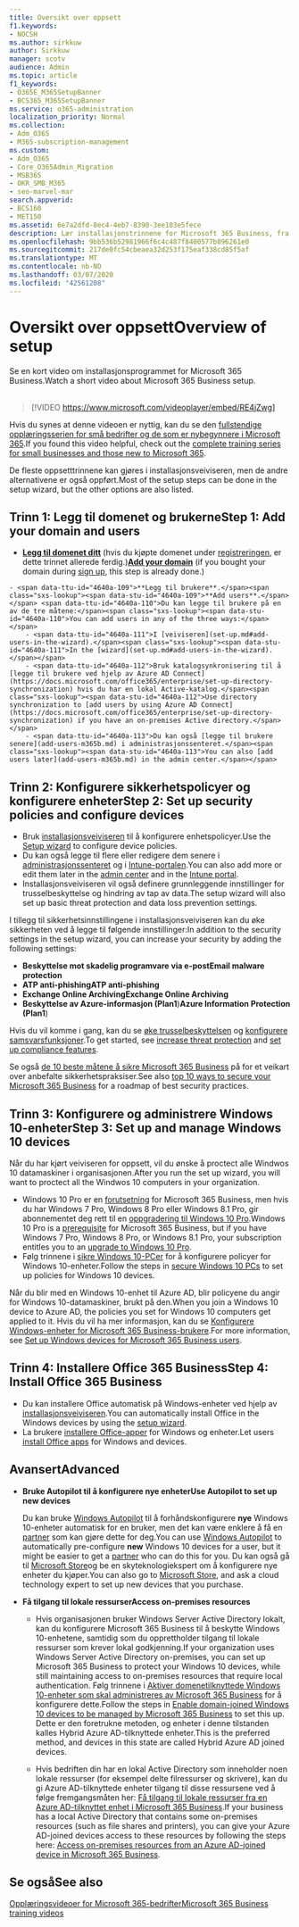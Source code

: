 ```yaml
---
title: Oversikt over oppsett
f1.keywords:
- NOCSH
ms.author: sirkkuw
author: Sirkkuw
manager: scotv
audience: Admin
ms.topic: article
f1_keywords:
- O365E_M365SetupBanner
- BCS365_M365SetupBanner
ms.service: o365-administration
localization_priority: Normal
ms.collection:
- Adm_O365
- M365-subscription-management
ms.custom:
- Adm_O365
- Core_O365Admin_Migration
- MSB365
- OKR_SMB_M365
- seo-marvel-mar
search.appverid:
- BCS160
- MET150
ms.assetid: 6e7a2dfd-8ec4-4eb7-8390-3ee103e5fece
description: Lær installasjonstrinnene for Microsoft 365 Business, fra å abonnere, legge til et domene og brukere, til å konfigurere sikkerhetspolicyer og mer.
ms.openlocfilehash: 9bb536b52981966f6c4c487f8400577b896261e0
ms.sourcegitcommit: 217de0fc54cbeaea32d253f175eaf338cd85f5af
ms.translationtype: MT
ms.contentlocale: nb-NO
ms.lasthandoff: 03/07/2020
ms.locfileid: "42561208"
---
```

# <a name="overview-of-setup"></a><span data-ttu-id="4640a-103">Oversikt over oppsett</span><span class="sxs-lookup"><span data-stu-id="4640a-103">Overview of setup</span></span>

<span data-ttu-id="4640a-104">Se en kort video om installasjonsprogrammet for Microsoft 365 Business.</span><span class="sxs-lookup"><span data-stu-id="4640a-104">Watch a short video about Microsoft 365 Business setup.</span></span><br><br>

> [!VIDEO https://www.microsoft.com/videoplayer/embed/RE4jZwg] 

<span data-ttu-id="4640a-105">Hvis du synes at denne videoen er nyttig, kan du se den [fullstendige opplæringsserien for små bedrifter og de som er nybegynnere i Microsoft 365](https://support.office.com/article/6ab4bbcd-79cf-4000-a0bd-d42ce4d12816).</span><span class="sxs-lookup"><span data-stu-id="4640a-105">If you found this video helpful, check out the [complete training series for small businesses and those new to Microsoft 365](https://support.office.com/article/6ab4bbcd-79cf-4000-a0bd-d42ce4d12816).</span></span>

<span data-ttu-id="4640a-106">De fleste oppsetttrinnene kan gjøres i installasjonsveiviseren, men de andre alternativene er også oppført.</span><span class="sxs-lookup"><span data-stu-id="4640a-106">Most of the setup steps can be done in the setup wizard, but the other options are also listed.</span></span>

## <a name="step-1-add-your-domain-and-users"></a><span data-ttu-id="4640a-107">Trinn 1: Legg til domenet og brukerne</span><span class="sxs-lookup"><span data-stu-id="4640a-107">Step 1: Add your domain and users</span></span>

   - <span data-ttu-id="4640a-108">**[Legg til domenet ditt](set-up.md#add-your-domain-to-personalize-sign-in)** (hvis du kjøpte domenet under [registreringen](sign-up.md), er dette trinnet allerede ferdig.)</span><span class="sxs-lookup"><span data-stu-id="4640a-108">**[Add your domain](set-up.md#add-your-domain-to-personalize-sign-in)** (if you bought your domain during [sign up](sign-up.md), this step is already done.)</span></span>

    - <span data-ttu-id="4640a-109">**Legg til brukere**.</span><span class="sxs-lookup"><span data-stu-id="4640a-109">**Add users**.</span></span> <span data-ttu-id="4640a-110">Du kan legge til brukere på en av de tre måtene:</span><span class="sxs-lookup"><span data-stu-id="4640a-110">You can add users in any of the three ways:</span></span>
        - <span data-ttu-id="4640a-111">I [veiviseren](set-up.md#add-users-in-the-wizard).</span><span class="sxs-lookup"><span data-stu-id="4640a-111">In the [wizard](set-up.md#add-users-in-the-wizard).</span></span>
        - <span data-ttu-id="4640a-112">Bruk katalogsynkronisering til å [legge til brukere ved hjelp av Azure AD Connect](https://docs.microsoft.com/office365/enterprise/set-up-directory-synchronization) hvis du har en lokal Active-katalog.</span><span class="sxs-lookup"><span data-stu-id="4640a-112">Use directory synchronization to [add users by using Azure AD Connect](https://docs.microsoft.com/office365/enterprise/set-up-directory-synchronization) if you have an on-premises Active directory.</span></span>
        - <span data-ttu-id="4640a-113">Du kan også [legge til brukere senere](add-users-m365b.md) i administrasjonssenteret.</span><span class="sxs-lookup"><span data-stu-id="4640a-113">You can also [add users later](add-users-m365b.md) in the admin center.</span></span>
## <a name="step-2-set-up-security-policies-and-configure-devices"></a><span data-ttu-id="4640a-114">Trinn 2: Konfigurere sikkerhetspolicyer og konfigurere enheter</span><span class="sxs-lookup"><span data-stu-id="4640a-114">Step 2: Set up security policies and configure devices</span></span> 

  - <span data-ttu-id="4640a-115">Bruk [installasjonsveiviseren](set-up.md#protect-your-organization) til å konfigurere enhetspolicyer.</span><span class="sxs-lookup"><span data-stu-id="4640a-115">Use the [Setup wizard](set-up.md#protect-your-organization) to configure device policies.</span></span> 
  - <span data-ttu-id="4640a-116">Du kan også legge til flere eller redigere dem senere i [administrasjonssenteret](view-policies-and-devices.md) og i [Intune-portalen](https://docs.microsoft.com/intune/tutorial-walkthrough-intune-portal).</span><span class="sxs-lookup"><span data-stu-id="4640a-116">You can also add more or edit them later in the [admin center](view-policies-and-devices.md) and in the [Intune portal](https://docs.microsoft.com/intune/tutorial-walkthrough-intune-portal).</span></span>
  - <span data-ttu-id="4640a-117">Installasjonsveiviseren vil også definere grunnleggende innstillinger for trusselbeskyttelse og hindring av tap av data.</span><span class="sxs-lookup"><span data-stu-id="4640a-117">The setup wizard will also set up basic threat protection and data loss prevention settings.</span></span>
  
  <span data-ttu-id="4640a-118">I tillegg til sikkerhetsinnstillingene i installasjonsveiviseren kan du øke sikkerheten ved å legge til følgende innstillinger:</span><span class="sxs-lookup"><span data-stu-id="4640a-118">In addition to the security settings in the setup wizard, you can increase your security by adding the following settings:</span></span>

- <span data-ttu-id="4640a-119">**Beskyttelse mot skadelig programvare via e-post**</span><span class="sxs-lookup"><span data-stu-id="4640a-119">**Email malware protection**</span></span>
- <span data-ttu-id="4640a-120">**ATP anti-phishing**</span><span class="sxs-lookup"><span data-stu-id="4640a-120">**ATP anti-phishing**</span></span>
- <span data-ttu-id="4640a-121">**Exchange Online Archiving**</span><span class="sxs-lookup"><span data-stu-id="4640a-121">**Exchange Online Archiving**</span></span>
- <span data-ttu-id="4640a-122">**Beskyttelse av Azure-informasjon (Plan1**)</span><span class="sxs-lookup"><span data-stu-id="4640a-122">**Azure Information Protection (Plan1**)</span></span>

<span data-ttu-id="4640a-123">Hvis du vil komme i gang, kan du se [øke trusselbeskyttelsen](increase-threat-protection.md) og [konfigurere samsvarsfunksjoner](set-up-compliance.md).</span><span class="sxs-lookup"><span data-stu-id="4640a-123">To get started, see [increase threat protection](increase-threat-protection.md) and [set up compliance features](set-up-compliance.md).</span></span>

<span data-ttu-id="4640a-124">Se også [de 10 beste måtene å sikre Microsoft 365 Business](https://docs.microsoft.com/office365/admin/security-and-compliance/secure-your-business-data) på for et veikart over anbefalte sikkerhetspraksiser.</span><span class="sxs-lookup"><span data-stu-id="4640a-124">See also [top 10 ways to secure your Microsoft 365 Business](https://docs.microsoft.com/office365/admin/security-and-compliance/secure-your-business-data) for a roadmap of best security practices.</span></span>

## <a name="step-3-set-up-and-manage-windows-10-devices"></a><span data-ttu-id="4640a-125">Trinn 3: Konfigurere og administrere Windows 10-enheter</span><span class="sxs-lookup"><span data-stu-id="4640a-125">Step 3: Set up and manage Windows 10 devices</span></span>

<span data-ttu-id="4640a-126">Når du har kjørt veiviseren for oppsett, vil du ønske å proctect alle Windwos 10 datamaskiner i organisasjonen.</span><span class="sxs-lookup"><span data-stu-id="4640a-126">After you run the set up wizard, you will want to proctect all the Windwos 10 computers in your organization.</span></span>
  
- <span data-ttu-id="4640a-127">Windows 10 Pro er en [forutsetning](pre-requisites-for-data-protection.md) for Microsoft 365 Business, men hvis du har Windows 7 Pro, Windows 8 Pro eller Windows 8.1 Pro, gir abonnementet deg rett til en [oppgradering til Windows 10 Pro](https://docs.microsoft.com/microsoft-365/business/upgrade-to-windows-pro-creators-update).</span><span class="sxs-lookup"><span data-stu-id="4640a-127">Windows 10 Pro is a [prerequisite](pre-requisites-for-data-protection.md) for Microsoft 365 Business, but if you have Windows 7 Pro, Windows 8 Pro, or Windows 8.1 Pro, your subscription entitles you to an [upgrade to  Windows 10 Pro](https://docs.microsoft.com/microsoft-365/business/upgrade-to-windows-pro-creators-update).</span></span>
- <span data-ttu-id="4640a-128">Følg trinnene i [sikre Windows 10-PCer](secure-win-10-pcs.md) for å konfigurere policyer for Windows 10-enheter.</span><span class="sxs-lookup"><span data-stu-id="4640a-128">Follow the steps in [secure Windows 10 PCs](secure-win-10-pcs.md) to set up policies for Windows 10 devices.</span></span>

<span data-ttu-id="4640a-129">Når du blir med en Windows 10-enhet til Azure AD, blir policyene du angir for Windows 10-datamaskiner, brukt på den.</span><span class="sxs-lookup"><span data-stu-id="4640a-129">When you join a Windows 10 device to Azure AD, the policies you set for Windows 10 computers get applied to it.</span></span> <span data-ttu-id="4640a-130">Hvis du vil ha mer informasjon, kan du se [Konfigurere Windows-enheter for Microsoft 365 Business-brukere](set-up-windows-devices.md).</span><span class="sxs-lookup"><span data-stu-id="4640a-130">For more information, see [Set up Windows devices for Microsoft 365 Business users](set-up-windows-devices.md).</span></span>

## <a name="step-4-install-office-365-business"></a><span data-ttu-id="4640a-131">Trinn 4: Installere Office 365 Business</span><span class="sxs-lookup"><span data-stu-id="4640a-131">Step 4: Install Office 365 Business</span></span>
- <span data-ttu-id="4640a-132">Du kan installere Office automatisk på Windows-enheter ved hjelp av [installasjonsveiviseren](set-up.md#deploy-office-365-client-apps).</span><span class="sxs-lookup"><span data-stu-id="4640a-132">You can automatically install Office in the Windows devices by using the [setup wizard](set-up.md#deploy-office-365-client-apps).</span></span>
- <span data-ttu-id="4640a-133">La brukere [installere Office-apper](https://docs.microsoft.com/office365/admin/setup/install-applications) for Windows og enheter.</span><span class="sxs-lookup"><span data-stu-id="4640a-133">Let users [install Office apps](https://docs.microsoft.com/office365/admin/setup/install-applications) for Windows and devices.</span></span>
     
## <a name="advanced"></a><span data-ttu-id="4640a-134">Avansert</span><span class="sxs-lookup"><span data-stu-id="4640a-134">Advanced</span></span>
- <span data-ttu-id="4640a-135">**Bruke Autopilot til å konfigurere nye enheter**</span><span class="sxs-lookup"><span data-stu-id="4640a-135">**Use Autopilot to set up new devices**</span></span>
            
     <span data-ttu-id="4640a-136">Du kan bruke [Windows Autopilot](add-autopilot-devices-and-profile.md) til å forhåndskonfigurere **nye** Windows 10-enheter automatisk for en bruker, men det kan være enklere å få en [partner](https://www.microsoft.com/solution-providers/search) som kan gjøre dette for deg.</span><span class="sxs-lookup"><span data-stu-id="4640a-136">You can use [Windows Autopilot](add-autopilot-devices-and-profile.md) to automatically pre-configure **new** Windows 10 devices for a user, but it might be easier to get a [partner](https://www.microsoft.com/solution-providers/search) who can do this for you.</span></span> <span data-ttu-id="4640a-137">Du kan også gå til [Microsoft Store](https://go.microsoft.com/fwlink/?linkid=874598)og be en skyteknologiekspert om å konfigurere nye enheter du kjøper.</span><span class="sxs-lookup"><span data-stu-id="4640a-137">You can also go to [Microsoft Store](https://go.microsoft.com/fwlink/?linkid=874598), and ask a cloud technology expert to set up new devices that you purchase.</span></span>

- <span data-ttu-id="4640a-138">**Få tilgang til lokale ressurser**</span><span class="sxs-lookup"><span data-stu-id="4640a-138">**Access on-premises resources**</span></span>

     - <span data-ttu-id="4640a-139">Hvis organisasjonen bruker Windows Server Active Directory lokalt, kan du konfigurere Microsoft 365 Business til å beskytte Windows 10-enhetene, samtidig som du opprettholder tilgang til lokale ressurser som krever lokal godkjenning.</span><span class="sxs-lookup"><span data-stu-id="4640a-139">If your organization uses Windows Server Active Directory on-premises, you can set up Microsoft 365 Business to protect your Windows 10 devices, while still maintaining access to on-premises resources that require local authentication.</span></span> <span data-ttu-id="4640a-140">Følg trinnene i [Aktiver domenetilknyttede Windows 10-enheter som skal administreres av Microsoft 365 Business](manage-windows-devices.md) for å konfigurere dette.</span><span class="sxs-lookup"><span data-stu-id="4640a-140">Follow the steps in [Enable domain-joined Windows 10 devices to be managed by Microsoft 365 Business](manage-windows-devices.md) to set this up.</span></span> <span data-ttu-id="4640a-141">Dette er den foretrukne metoden, og enheter i denne tilstanden kalles Hybrid Azure AD-tilknyttede enheter.</span><span class="sxs-lookup"><span data-stu-id="4640a-141">This is the preferred method, and devices in this state are called Hybrid Azure AD joined devices.</span></span>

    - <span data-ttu-id="4640a-142">Hvis bedriften din har en lokal Active Directory som inneholder noen lokale ressurser (for eksempel delte filressurser og skrivere), kan du gi Azure AD-tilknyttede enheter tilgang til disse ressursene ved å følge fremgangsmåten her: [Få tilgang til lokale ressurser fra en Azure AD-tilknyttet enhet i Microsoft 365 Business](access-resources.md).</span><span class="sxs-lookup"><span data-stu-id="4640a-142">If your business has a local Active Directory that contains some on-premises resources (such as file shares and printers), you can give your Azure AD-joined devices access to these resources by following the steps here: [Access on-premises resources from an Azure AD-joined device in Microsoft 365 Business](access-resources.md).</span></span>

## <a name="see-also"></a><span data-ttu-id="4640a-143">Se også</span><span class="sxs-lookup"><span data-stu-id="4640a-143">See also</span></span>

[<span data-ttu-id="4640a-144">Opplæringsvideoer for Microsoft 365-bedrifter</span><span class="sxs-lookup"><span data-stu-id="4640a-144">Microsoft 365 Business training videos</span></span>](https://support.office.com/article/6ab4bbcd-79cf-4000-a0bd-d42ce4d12816)

